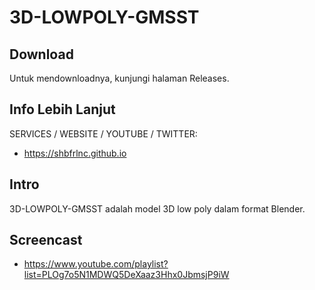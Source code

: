 # 3D-LOWPOLY-GMSST

## Download

Untuk mendownloadnya, kunjungi halaman Releases.

## Info Lebih Lanjut

SERVICES / WEBSITE / YOUTUBE / TWITTER:

- https://shbfrlnc.github.io

## Intro

3D-LOWPOLY-GMSST adalah model 3D low poly dalam format Blender.

## Screencast

- https://www.youtube.com/playlist?list=PLOg7o5N1MDWQ5DeXaaz3Hhx0JbmsjP9iW

